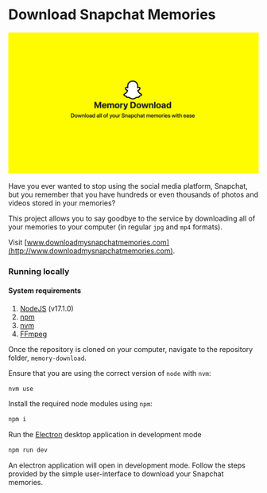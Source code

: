 # Download Snapchat Memories

[![Download Snapchat Memories](assets/memory-download.png)](http://www.downloadmysnapchatmemories.com)

Have you ever wanted to stop using the social media platform, Snapchat, but you remember that you have hundreds or even thousands of photos and videos stored in your memories?

This project allows you to say goodbye to the service by downloading all of your memories to your computer (in regular `jpg` and `mp4` formats).

Visit [www.downloadmysnapchatmemories.com](http://www.downloadmysnapchatmemories.com).


### Running locally
<!-- no toc -->

#### System requirements
1. [NodeJS](http://nodejs.org) (v17.1.0)
2. [npm](http://npmjs.com)
3. [nvm](http://nvm.sh/)
4. [FFmpeg](https://www.ffmpeg.org/)

Once the repository is cloned on your computer, navigate to the repository folder, `memory-download`.

Ensure that you are using the correct version of `node` with `nvm`:

```bash
nvm use
```

Install the required node modules using `npm`:

```bash
npm i
```

Run the [Electron](https://www.electronjs.org/) desktop application in development mode
```bash
npm run dev
```

An electron application will open in development mode. Follow the steps provided by the simple user-interface to download your Snapchat memories.